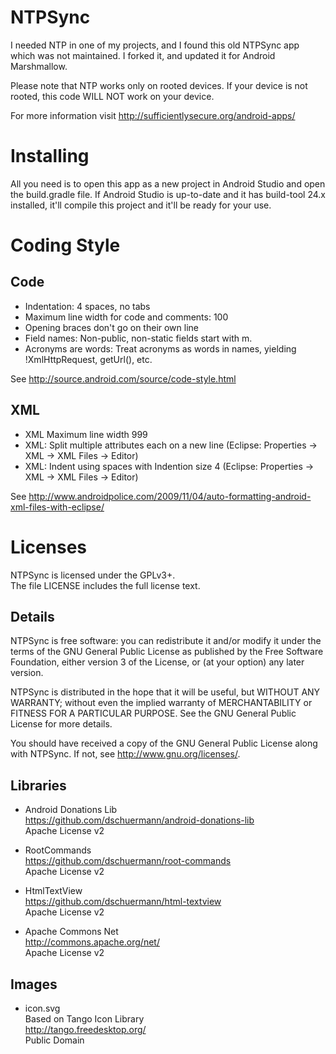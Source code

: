 # NTPSync

I needed NTP in one of my projects, and I found this old NTPSync app which was not maintained. I forked it, and updated it for Android Marshmallow.

Please note that NTP works only on rooted devices. If your device is not rooted, this code WILL NOT work on your device.

For more information visit http://sufficientlysecure.org/android-apps/


# Installing

All you need is to open this app as a new project in Android Studio and open the build.gradle file. If Android Studio is up-to-date and it has build-tool 24.x installed, it'll compile this project and it'll be ready for your use.

# Coding Style

## Code
* Indentation: 4 spaces, no tabs
* Maximum line width for code and comments: 100
* Opening braces don't go on their own line
* Field names: Non-public, non-static fields start with m.
* Acronyms are words: Treat acronyms as words in names, yielding !XmlHttpRequest, getUrl(), etc.

See http://source.android.com/source/code-style.html

## XML
* XML Maximum line width 999
* XML: Split multiple attributes each on a new line (Eclipse: Properties -> XML -> XML Files -> Editor)
* XML: Indent using spaces with Indention size 4 (Eclipse: Properties -> XML -> XML Files -> Editor)

See http://www.androidpolice.com/2009/11/04/auto-formatting-android-xml-files-with-eclipse/

# Licenses
NTPSync is licensed under the GPLv3+.  
The file LICENSE includes the full license text.

## Details
NTPSync is free software: you can redistribute it and/or modify
it under the terms of the GNU General Public License as published by
the Free Software Foundation, either version 3 of the License, or
(at your option) any later version.

NTPSync is distributed in the hope that it will be useful,
but WITHOUT ANY WARRANTY; without even the implied warranty of
MERCHANTABILITY or FITNESS FOR A PARTICULAR PURPOSE.  See the
GNU General Public License for more details.

You should have received a copy of the GNU General Public License
along with NTPSync.  If not, see <http://www.gnu.org/licenses/>.

## Libraries
* Android Donations Lib  
  https://github.com/dschuermann/android-donations-lib  
  Apache License v2

* RootCommands  
  https://github.com/dschuermann/root-commands  
  Apache License v2

* HtmlTextView  
  https://github.com/dschuermann/html-textview  
  Apache License v2

* Apache Commons Net  
  http://commons.apache.org/net/  
  Apache License v2

## Images

* icon.svg  
  Based on Tango Icon Library  
  http://tango.freedesktop.org/  
  Public Domain
